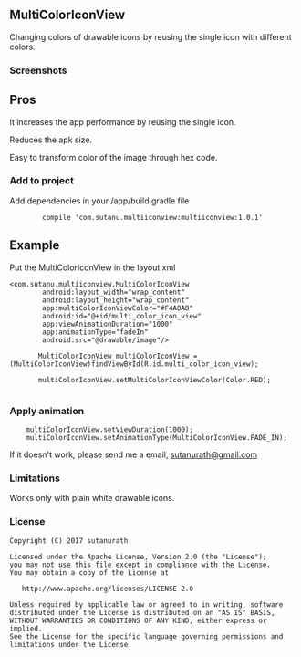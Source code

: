 ## MultiColorIconView


Changing colors of drawable icons by reusing the single icon with different colors.


### Screenshots


## Pros
It increases the app performance by reusing the single icon.

Reduces the apk size.

Easy to transform color of the image through hex code.


### Add to project

Add dependencies in your /app/build.gradle file

```
	    compile 'com.sutanu.multiiconview:multiiconview:1.0.1'

```

## Example

Put the MultiColorIconView in the layout xml

```
<com.sutanu.multiiconview.MultiColorIconView
        android:layout_width="wrap_content"
        android:layout_height="wrap_content"
        app:multiColorIconViewColor="#F4A8A8"
        android:id="@+id/multi_color_icon_view"
        app:viewAnimationDuration="1000"
        app:animationType="fadeIn"
        android:src="@drawable/image"/>
```

```
       MultiColorIconView multiColorIconView = (MultiColorIconView)findViewById(R.id.multi_color_icon_view);

       multiColorIconView.setMultiColorIconViewColor(Color.RED);
        
```
### Apply animation

        multiColorIconView.setViewDuration(1000);
        multiColorIconView.setAnimationType(MultiColorIconView.FADE_IN);


If it doesn't work, please send me a email, sutanurath@gmail.com

### Limitations

Works only with plain white drawable icons.

### License

```
Copyright (C) 2017 sutanurath

Licensed under the Apache License, Version 2.0 (the "License");
you may not use this file except in compliance with the License.
You may obtain a copy of the License at

   http://www.apache.org/licenses/LICENSE-2.0

Unless required by applicable law or agreed to in writing, software
distributed under the License is distributed on an "AS IS" BASIS,
WITHOUT WARRANTIES OR CONDITIONS OF ANY KIND, either express or implied.
See the License for the specific language governing permissions and
limitations under the License.
```

